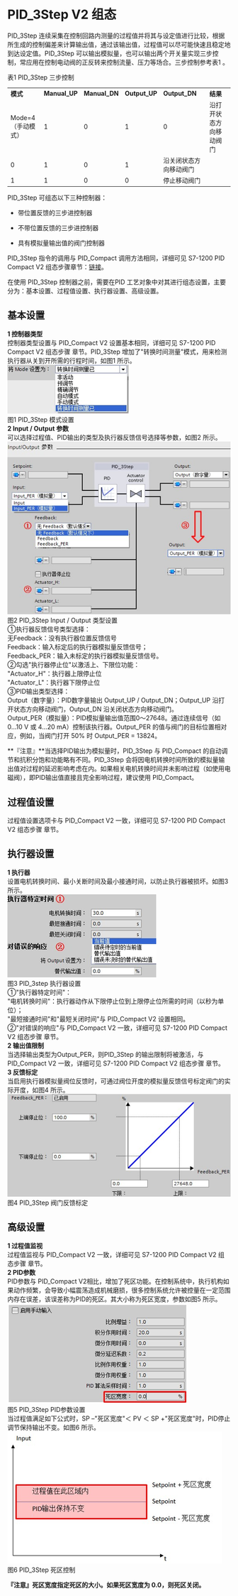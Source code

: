 # PID_3Step V2 组态

PID_3Step 连续采集在控制回路内测量的过程值并将其与设定值进行比较，根据所生成的控制偏差来计算输出值，通过该输出值，过程值可以尽可能快速且稳定地到达设定值。PID_3Step 可以输出模拟量，也可以输出两个开关量实现三步控制，常应用在控制电动阀的正反转来控制流量、压力等场合。三步控制参考表1 。

表1 PID_3Step 三步控制

|     |     |     |     |     |     |
| --- | --- | --- | --- | --- | --- |
| **模式** | **Manual_UP** | **Manual_DN** | **Output_UP** | **Output_DN** | **结果** |
| Mode=4  <br>（手动模式） | 1   | 0   | 1   | 0   | 沿打开状态方向移动阀门 |
| 0   | 1   | 0   | 1   | 沿关闭状态方向移动阀门 |
| 1   | 1   | 0   | 0   | 停止移动阀门 |

PID_3Step 可组态以下三种控制器：  

* 带位置反馈的三步进控制器
    
* 不带位置反馈的三步进控制器
    
* 具有模拟量输出值的阀门控制器

PID\_3Step 指令的调用与 PID\_Compact 调用方法相同，详细可见 S7-1200 PID Compact V2 组态步骤章节：[链接](../02-PID_Compact/03-PID_V2/02-Config.htm)。  

在使用 PID_3Step 控制器之前，需要在PID 工艺对象中对其进行组态设置，主要分为：基本设置、过程值设置、执行器设置、高级设置。  

## 基本设置

**1 控制器类型**  
控制器类型设置与 PID\_Compact V2 设置基本相同，详细可见 S7-1200 PID Compact V2 组态步骤 章节。PID\_3Step 增加了"转换时间测量"模式，用来检测执行器从关到开所需的行程时间，如图1 所示。  
![](images/2-1.jpg)  
图1 PID_3Step 模式设置  
**2 Input / Output 参数**  
可以选择过程值、PID输出的类型及执行器反馈信号选择等参数，如图2 所示。  
![](images/2-2.jpg)  
图2 PID_3Step Input / Output 类型设置  
①执行器反馈信号类型选择：  
无Feedback：没有执行器位置反馈信号  
Feedback：输入标定后的执行器模拟量反馈信号；  
Feedback_PER：输入未标定的执行器模拟量反馈信号。  
②勾选"执行器停止位"以激活上、下限位功能：  
"Actuator_H"：执行器上限停止位  
"Actuator_L"：执行器下限停止位  
③PID输出类型选择：  
Output（数字量）：PID数字量输出 Output\_UP / Output\_DN；Output\_UP 沿打开状态方向移动阀门，Output\_DN 沿关闭状态方向移动阀门。  
Output\_PER（模拟量）：PID模拟量输出值范围0～27648。通过连续信号（如 0...10 V 或 4...20 mA）控制该执行器。Output\_PER 的值与阀门的目标位置相对应，例如，当阀门打开 50% 时 Output_PER = 13824。

**『注意』**当选择PID输出为模拟量时，PID\_3Step 与 PID\_Compact 的自动调节和抗积分饱和功能略有不同。PID\_3Step 会将因电机转换时间所致的模拟量输出值对过程的延迟影响考虑在内。如果相关电机转换时间并未影响过程（如使用电磁阀），即PID输出值直接且完全影响过程，建议使用 PID\_Compact。  

## 过程值设置

过程值设置选项卡与 PID_Compact V2 一致，详细可见 S7-1200 PID Compact V2 组态步骤 章节。

## 执行器设置

**1 执行器**  
设置电机转换时间、最小关断时间及最小接通时间，以防止执行器被损坏。如图3 所示。  
![](images/2-3.jpg)  
图3 PID_3step 执行器设置  
①"执行器特定时间"：  
"电机转换时间"：执行器动作从下限停止位到上限停止位所需的时间（以秒为单位）；  
"最短接通时间"和"最短关闭时间"与 PID_Compact V2 设置相同。  
②"对错误的响应"与 PID_Compact V2 一致，详细可见 S7-1200 PID Compact V2 组态步骤 章节。  
**2 输出值限制**  
当选择输出类型为Output\_PER，则PID\_3Step 的输出限制将被激活，与 PID_Compact V2 一致，详细可见 S7-1200 PID Compact V2 组态步骤 章节。  
**3 反馈标定**  
当启用执行器模拟量阀位反馈时，可通过阀位开度的模拟量反馈信号标定阀门的实际开度，如图4 所示。  
![](images/2-4.jpg)  
图4 PID_3Step 阀门反馈标定  

## 高级设置

**1 过程值监视**  
过程值监视与 PID_Compact V2 一致，详细可见 S7-1200 PID Compact V2 组态步骤 章节。  
**2 PID参数**  
PID参数与 PID_Compact V2相比，增加了死区功能。在控制系统中，执行机构如果动作频繁，会导致小幅震荡造成机械磨损，很多控制系统允许被控量在一定范围内存在误差，该误差称为PID的死区。其大小称为死区宽度，参数如图5 所示。  
![](images/2-5.jpg)  
图5 PID_3Step PID参数设置  
当过程值满足如下公式时，SP –"死区宽度"＜ PV ＜ SP +"死区宽度"时，PID停止调节保持输出不变。如图6 所示。  
![](images/2-6.jpg)  
图6 PID_3Step 死区控制

**『注意』死区宽度指定死区的大小。如果死区宽度为 0.0，则死区关闭。**